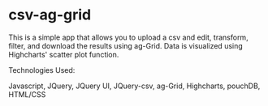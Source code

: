 # csv-ag-grid

This is a simple app that allows you to upload a csv and edit, transform, filter, and download the results using ag-Grid. Data is visualized using Highcharts' scatter plot function.

Technologies Used:

Javascript, JQuery, JQuery UI, JQuery-csv, ag-Grid, Highcharts, pouchDB, HTML/CSS
